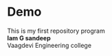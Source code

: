 # Demo
This is my first repository program
<br><b>
Iam G sandeep </b>
<br>
Vaagdevi Engineering college
